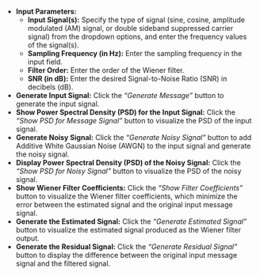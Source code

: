 <!DOCTYPE html>
<html lang="en">
<head>
  <meta charset="UTF-8">
  <meta name="viewport" content="width=device-width, initial-scale=1.0">
  <link href="https://cdn.jsdelivr.net/npm/tailwindcss@2.2.19/dist/tailwind.min.css" rel="stylesheet">
</head>
<body>
  <ul>
    <li>
      <strong>Input Parameters:</strong>
      <ul>
        <li><strong>Input Signal(s):</strong> Specify the type of signal (sine, cosine, amplitude modulated (AM) signal, or double sideband suppressed carrier signal) from the dropdown options, and enter the frequency values of the signal(s).</li>
        <li><strong>Sampling Frequency (in Hz):</strong> Enter the sampling frequency in the input field.</li>
        <li><strong>Filter Order:</strong> Enter the order of the Wiener filter.</li>
        <li><strong>SNR (in dB):</strong> Enter the desired Signal-to-Noise Ratio (SNR) in decibels (dB).</li>
      </ul>
    </li>
    <li>
      <strong>Generate Input Signal:</strong> 
      Click the <em>“Generate Message”</em> button to generate the input signal.
    </li>
    <li>
      <strong>Show Power Spectral Density (PSD) for the Input Signal:</strong> 
      Click the <em>“Show PSD for Message Signal”</em> button to visualize the PSD of the input signal.
    </li>
    <li>
      <strong>Generate Noisy Signal:</strong> 
      Click the <em>“Generate Noisy Signal”</em> button to add Additive White Gaussian Noise (AWGN) to the input signal and generate the noisy signal.
    </li>
    <li>
      <strong>Display Power Spectral Density (PSD) of the Noisy Signal:</strong> 
      Click the <em>“Show PSD for Noisy Signal”</em> button to visualize the PSD of the noisy signal.
    </li>
    <li>
      <strong>Show Wiener Filter Coefficients:</strong> 
      Click the <em>“Show Filter Coefficients”</em> button to visualize the Wiener filter coefficients, which minimize the error between the estimated signal and the original input message signal.
    </li>
    <li>
      <strong>Generate the Estimated Signal:</strong> 
      Click the <em>“Generate Estimated Signal”</em> button to visualize the estimated signal produced as the Wiener filter output.
    </li>
    <li>
      <strong>Generate the Residual Signal:</strong> 
      Click the <em>“Generate Residual Signal”</em> button to display the difference between the original input message signal and the filtered signal.
    </li>
  </ul>
</body>
</html>
